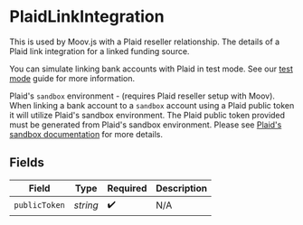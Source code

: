 # PlaidLinkIntegration

This is used by Moov.js with a Plaid reseller relationship. The details of a Plaid link integration for a linked funding source.

You can simulate linking bank accounts with Plaid in test mode. See our [test mode](https://docs.moov.io/guides/get-started/test-mode/#plaid)
guide for more information.

Plaid's `sandbox` environment - (requires Plaid reseller setup with Moov). When linking a bank account to a `sandbox` account using a Plaid 
public token it will utilize Plaid's sandbox environment. The Plaid public token provided must be generated from Plaid's sandbox environment. 
Please see <a href="https://plaid.com/docs/api/sandbox/#sandboxpublic_tokencreate" target="_blank">Plaid's sandbox documentation</a> for more 
details.


## Fields

| Field              | Type               | Required           | Description        |
| ------------------ | ------------------ | ------------------ | ------------------ |
| `publicToken`      | *string*           | :heavy_check_mark: | N/A                |